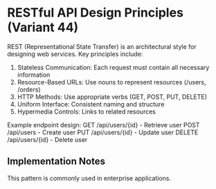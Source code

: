 # RESTful API Design Principles (Variant 44)

REST (Representational State Transfer) is an architectural style for designing web services. Key principles include:

1. Stateless Communication: Each request must contain all necessary information
2. Resource-Based URLs: Use nouns to represent resources (/users, /orders)
3. HTTP Methods: Use appropriate verbs (GET, POST, PUT, DELETE)
4. Uniform Interface: Consistent naming and structure
5. Hypermedia Controls: Links to related resources

Example endpoint design:
GET /api/users/{id} - Retrieve user
POST /api/users - Create user
PUT /api/users/{id} - Update user
DELETE /api/users/{id} - Delete user

## Implementation Notes

This pattern is commonly used in enterprise applications.
